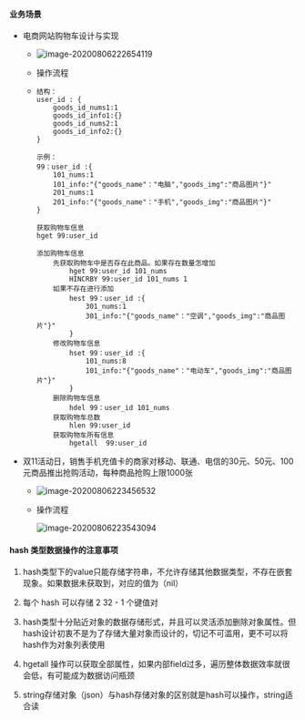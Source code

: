 #### 业务场景

+ 电商网站购物车设计与实现

  + ![image-20200806222654119](C:\Users\星星\AppData\Roaming\Typora\typora-user-images\image-20200806222654119.png)

  + 操作流程

  + ```
    结构：
    user_id : {
    	goods_id_nums1:1
    	goods_id_info1:{}
    	goods_id_nums2:1
    	goods_id_info2:{}
    }
    
    示例：
    99：user_id :{
    	101_nums:1
    	101_info:"{"goods_name"："电脑","goods_img":"商品图片"}"
    	201_nums:1
    	201_info:"{"goods_name"："手机","goods_img":"商品图片"}"
    }
    
    获取购物车信息
    hget 99:user_id
    
    添加购物车信息
    	先获取购物车中是否存在此商品。如果存在数量怎增加
    		hget 99:user_id 101_nums
    		HINCRBY 99:user_id 101_nums 1
    	如果不存在进行添加
    		hest 99：user_id :{
    			301_nums:1
    			301_info:"{"goods_name"："空调","goods_img":"商品图片"}"
    		}
    	修改购物车信息
    		hset 99：user_id :{
    			101_nums:8
    			101_info:"{"goods_name"："电动车","goods_img":"商品图片"}"
    		}
    	删除购物车信息
    		hdel 99：user_id 101_nums
    	获取购物车总数
    		hlen 99:user_id
    	获取购物车所有信息
    		hgetall  99:user_id
    ```

+ 双11活动日，销售手机充值卡的商家对移动、联通、电信的30元、50元、100元商品推出抢购活动，每种商品抢购上限1000张

  + ![image-20200806223456532](C:\Users\星星\AppData\Roaming\Typora\typora-user-images\image-20200806223456532.png)

  + 操作流程

    ![image-20200806223543094](C:\Users\星星\AppData\Roaming\Typora\typora-user-images\image-20200806223543094.png)

#### hash 类型数据操作的注意事项

1. hash类型下的value只能存储字符串，不允许存储其他数据类型，不存在嵌套现象。如果数据未获取到，对应的值为（nil） 

2. 每个 hash 可以存储 2 32 - 1 个键值对

3. hash类型十分贴近对象的数据存储形式，并且可以灵活添加删除对象属性。但hash设计初衷不是为了存储大量对象而设计的，切记不可滥用，更不可以将hash作为对象列表使用

4. hgetall 操作可以获取全部属性，如果内部field过多，遍历整体数据效率就很会低，有可能成为数据访问瓶颈
5. string存储对象（json）与hash存储对象的区别就是hash可以操作，string适合读